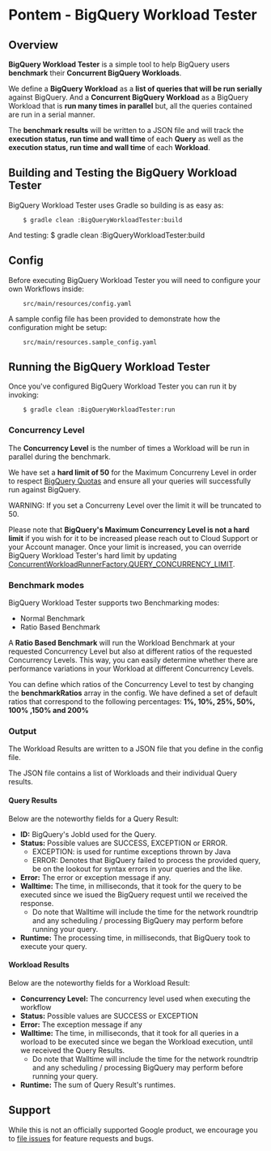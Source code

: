 # Pontem - BigQuery Workload Tester

## Overview

**BigQuery Workload Tester** is a simple tool to help BigQuery users
**benchmark** their **Concurrent BigQuery Workloads**.

We define a **BigQuery Workload** as a **list of queries that will be run
serially** against BigQuery. And a **Concurrent BigQuery Workload** as a
BigQuery Workload that is **run many times in parallel** but, all the queries
contained are run in a serial manner.

The **benchmark results** will be written to a JSON file and will track the
**execution status, run time and wall time** of each **Query** as well as the
**execution status, run time and wall time** of each **Workload**.

## Building and Testing the BigQuery Workload Tester

BigQuery Workload Tester uses Gradle so building is as easy as:

        $ gradle clean :BigQueryWorkloadTester:build

And testing: $ gradle clean :BigQueryWorkloadTester:build

## Config

Before executing BigQuery Workload Tester you will need to configure your own
Workflows inside:

        src/main/resources/config.yaml

A sample config file has been provided to demonstrate how the configuration
might be setup:

        src/main/resources.sample_config.yaml

## Running the BigQuery Workload Tester

Once you've configured BigQuery Workload Tester you can run it by invoking:

        $ gradle clean :BigQueryWorkloadTester:run

### Concurrency Level

The **Concurrency Level** is the number of times a Workload will be run in
parallel during the benchmark.

We have set a **hard limit of 50** for the Maximum Concurreny Level in order to
respect [BigQuery Quotas](https://cloud.google.com/bigquery/quotas) and ensure
all your queries will successfully run against BigQuery.

WARNING: If you set a Concurreny Level over the limit it will be truncated to
50.

Please note that **BigQuery's Maximum Concurrency Level is not a hard limit** if
you wish for it to be increased please reach out to Cloud Support or your
Account manager. Once your limit is increased, you can override BigQuery
Workload Tester's hard limit by updating
[ConcurrentWorkloadRunnerFactory.QUERY_CONCURRENCY_LIMIT](https://github.com/GoogleCloudPlatform/pontem/blob/9e7e27a3c03e6da9a0dc77c41e182a6b25693516/BigQueryWorkloadTester/src/main/java/com/google/cloud/pontem/benchmark/runners/ConcurrentWorkloadRunnerFactory.java#L38).

### Benchmark modes

BigQuery Workload Tester supports two Benchmarking modes:

*   Normal Benchmark
*   Ratio Based Benchmark

A **Ratio Based Benchmark** will run the Workload Benchmark at your requested
Concurrency Level but also at different ratios of the requested Concurrency
Levels. This way, you can easily determine whether there are performance
variations in your Workload at different Concurrency Levels.

You can define which ratios of the Concurrency Level to test by changing the
**benchmarkRatios** array in the config. We have defined a set of default ratios
that correspond to the following percentages: **1%, 10%, 25%, 50%, 100% ,150%
and 200%**

### Output

The Workload Results are written to a JSON file that you define in the config
file.

The JSON file contains a list of Workloads and their individual Query results.

#### Query Results

Below are the noteworthy fields for a Query Result:

*   **ID:** BigQuery's JobId used for the Query.
*   **Status:** Possible values are SUCCESS, EXCEPTION or ERROR.
    *   EXCEPTION: is used for runtime exceptions thrown by Java
    *   ERROR: Denotes that BigQuery failed to process the provided query, be on
        the lookout for syntax errors in your queries and the like.
*   **Error:** The error or exception message if any.
*   **Walltime:** The time, in milliseconds, that it took for the query to be
    executed since we isued the BigQuery request until we received the response.
    *   Do note that Walltime will include the time for the network roundtrip
        and any scheduling / processing BigQuery may perform before running your
        query.
*   **Runtime:** The processing time, in milliseconds, that BigQuery took to
    execute your query.

#### Workload Results

Below are the noteworthy fields for a Workload Result:

*   **Concurrency Level:** The concurrency level used when executing the
    workflow
*   **Status:** Possible values are SUCCESS or EXCEPTION
*   **Error:** The exception message if any
*   **Walltime:** The time, in milliseconds, that it took for all queries in a
    worload to be executed since we began the Workload execution, until we
    received the Query Results.
    *   Do note that Walltime will include the time for the network roundtrip
        and any scheduling / processing BigQuery may perform before running your
        query.
*   **Runtime:** The sum of Query Result's runtimes.

## Support

While this is not an officially supported Google product, we encourage you to
[file issues](https://github.com/GoogleCloudPlatform/pontem/issues/new) for
feature requests and bugs.

